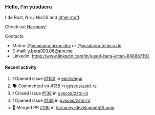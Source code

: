 ### Hello, I'm yusdacra

I do Rust, Nix / NixOS and [other stuff](https://yusdacra.gitlab.io/about).

Check out [Harmony](https://github.com/harmony-development)!

Contacts:
- Matrix: [@yusdacra:nixos.dev](https://matrix.to/#/@yusdacra:nixos.dev) or [@yusdacra:tchncs.de](https://matrix.to/#/@yusdacra:tchncs.de)
- E-mail: y.bera003.06@pm.me
- LinkedIn: https://www.linkedin.com/in/yusuf-bera-ertan-8468b7192

#### Recent activity

<!--START_SECTION:activity-->
1. ❗️ Opened issue [#1152](https://github.com/emilk/egui/issues/1152) in [emilk/egui](https://github.com/emilk/egui)
2. 🗣 Commented on [#138](https://github.com/gyscos/zstd-rs/issues/138) in [gyscos/zstd-rs](https://github.com/gyscos/zstd-rs)
3. ❗️ Closed issue [#138](https://github.com/gyscos/zstd-rs/issues/138) in [gyscos/zstd-rs](https://github.com/gyscos/zstd-rs)
4. ❗️ Opened issue [#138](https://github.com/gyscos/zstd-rs/issues/138) in [gyscos/zstd-rs](https://github.com/gyscos/zstd-rs)
5. 🎉 Merged PR [#106](https://github.com/harmony-development/Loqui/pull/106) in [harmony-development/Loqui](https://github.com/harmony-development/Loqui)
<!--END_SECTION:activity-->
